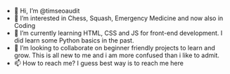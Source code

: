 - 👋 Hi, I’m @timseoaudit
- 👀 I’m interested in Chess, Squash, Emergency Medicine and now also in Coding
- 🌱 I’m currently learning HTML, CSS and JS for front-end development. I did learn some Python basics in the past. 
- 💞️ I’m looking to collaborate on beginner friendly projects to learn and grow. This is all new to me and i am more confused than i like to admit. 
- 📫 How to reach me? I guess best way is to reach me here 

<!---
timseoaudit/timseoaudit is a ✨ special ✨ repository because its `README.md` (this file) appears on your GitHub profile.
You can click the Preview link to take a look at your changes.
--->
